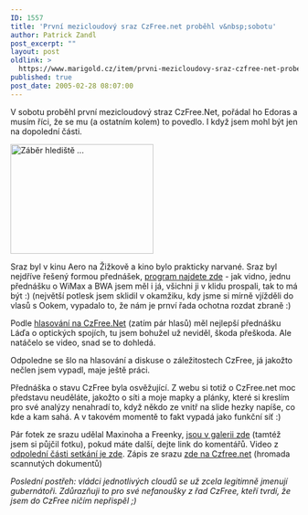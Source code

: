 ```yaml
---
ID: 1557
title: 'První mezicloudový sraz CzFree.net proběhl v&nbsp;sobotu'
author: Patrick Zandl
post_excerpt: ""
layout: post
oldlink: >
  https://www.marigold.cz/item/prvni-mezicloudovy-sraz-czfree-net-probehl-v-sobotu
published: true
post_date: 2005-02-28 08:07:00
---
```

<p>V sobotu proběhl první mezicloudový straz CzFree.Net, pořádal ho Edoras a musím říci, že se mu (a ostatním kolem) to povedlo. I když jsem mohl být jen na dopolední části. </p>

<div class="rightbox"><img src="/wp-content/uploads/20050228-mezicloudy.jpg" alt="Záběr hlediště ... " width="250" height="192" /></div>
<p>Sraz byl v kinu Aero na Žižkově a kino bylo prakticky narvané. Sraz byl nejdříve řešený formou přednášek, <a href="http://edoras.cz/mezicloudy/">program najdete zde</a> - jak vidno, jednu přednášku o WiMax a BWA jsem měl i já, všichni ji v klidu prospali, tak to má být :) (největší potlesk jsem sklidil v okamžiku, kdy jsme si mírně vjížděli do vlasů s Ookem, vypadalo to, že nám je prnví řada ochotna rozdat zbraně :) </p>

<p>Podle <a href="http://www.czfree.net/forum/showthread.php?s=&amp;threadid=12119">hlasování na CzFree.Net</a> (zatím pár hlasů) měl nejlepší přednášku Láďa o optických spojích, tu jsem bohužel už neviděl, škoda přeškoda. Ale natáčelo se video, snad se to dohledá.</p>

<p>Odpoledne se šlo na hlasování a diskuse o záležitostech CzFree, já jakožto nečlen jsem vypadl, maje ještě práci. </p>

<p>Přednáška o stavu CzFree byla osvěžující. Z webu si totiž o CzFree.net moc představu neuděláte, jakožto o síti a moje mapky a plánky, které si kreslím pro své analýzy nenahradí to, když někdo ze vnitř na slide hezky napíše, co kde a kam sahá. A v takovém momentě to fakt vypadá jako funkční síť :)</p>

<p>Pár fotek ze srazu udělal Maxinoha a Freenky, <a href="http://cz-free.net/fotogalerie/">jsou v galerii zde</a> (tamtéž jsem si půjčil fotku), pokud máte další, dejte link do komentářů. Video z <a href="http://mezicloud.toxik.org/">odpolední části setkání je zde</a>. Zápis ze srazu <a href="http://www.czfree.net/forum/showthread.php?threadid=12118">zde na Czfree.net</a> (hromada scannutých dokumentů)
</p>

<p><i>Poslední postřeh: vládci jednotlivých cloudů se už zcela legitimně jmenují gubernátoři. Zdůrazňuji to pro své nefanoušky z řad CzFree, kteří tvrdí, že jsem do CzFree ničím nepřispěl ;) </i>
</p>

